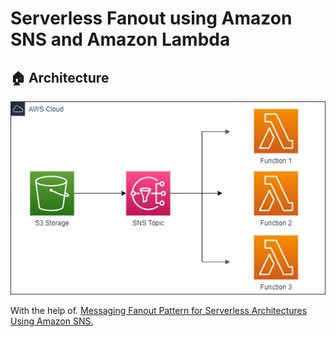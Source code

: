 # Serverless Fanout using Amazon SNS and Amazon Lambda

## 🏠 Architecture
![Architecture of the application](fanout-Arch.png)

With the help of. [Messaging Fanout Pattern for Serverless Architectures Using Amazon SNS.](https://aws.amazon.com/blogs/compute/messaging-fanout-pattern-for-serverless-architectures-using-amazon-sns/)

